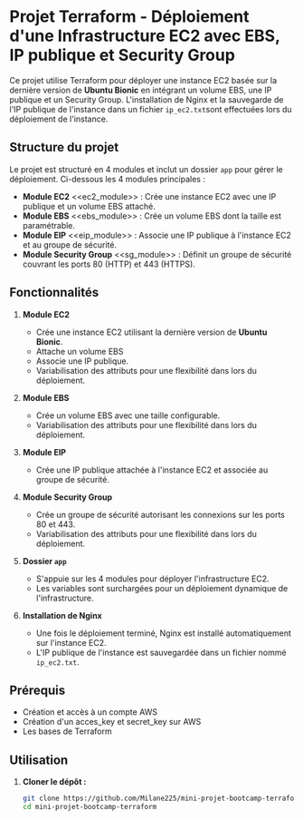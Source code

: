 # Projet Terraform - Déploiement d'une Infrastructure EC2 avec EBS, IP publique et Security Group

Ce projet utilise Terraform pour déployer une instance EC2 basée sur la dernière version de **Ubuntu Bionic** en intégrant un volume EBS, une IP publique et un Security Group.
L'installation de Nginx et la sauvegarde de l'IP publique de l'instance dans un fichier `ip_ec2.txt`sont effectuées lors du déploiement de l'instance.

## Structure du projet

Le projet est structuré en 4 modules et inclut un dossier `app` pour gérer le déploiement. Ci-dessous les 4 modules principales :

- **Module EC2** <<ec2_module>>  : Crée une instance EC2 avec une IP publique et un volume EBS attaché.
- **Module EBS** <<ebs_module>> : Crée un volume EBS dont la taille est paramétrable.
- **Module EIP** <<eip_module>> : Associe une IP publique à l'instance EC2 et au groupe de sécurité.
- **Module Security Group** <<sg_module>> : Définit un groupe de sécurité couvrant les ports 80 (HTTP) et 443 (HTTPS).

## Fonctionnalités

1. **Module EC2**
   - Crée une instance EC2 utilisant la dernière version de **Ubuntu Bionic**.
   - Attache un volume EBS
   - Associe une IP publique.
   - Variabilisation des attributs pour une flexibilité dans lors du déploiement.

2. **Module EBS**
   - Crée un volume EBS avec une taille configurable.
   - Variabilisation des attributs pour une flexibilité dans lors du déploiement.
   
3. **Module EIP**
   - Crée une IP publique attachée à l'instance EC2 et associée au groupe de sécurité.

4. **Module Security Group**
   - Crée un groupe de sécurité autorisant les connexions sur les ports 80 et 443.
   - Variabilisation des attributs pour une flexibilité dans lors du déploiement.

5. **Dossier `app`**
   - S'appuie sur les 4 modules pour déployer l'infrastructure EC2.
   - Les variables sont surchargées pour un déploiement dynamique de l'infrastructure.

6. **Installation de Nginx**
   - Une fois le déploiement terminé, Nginx est installé automatiquement sur l'instance EC2.
   - L'IP publique de l'instance est sauvegardée dans un fichier nommé `ip_ec2.txt`.

## Prérequis

- Création et accès à un compte AWS
- Création d'un acces_key et secret_key sur AWS
- Les bases de Terraform

## Utilisation

1. **Cloner le dépôt :**

   ```bash
   git clone https://github.com/Milane225/mini-projet-bootcamp-terraform.git
   cd mini-projet-bootcamp-terraform
